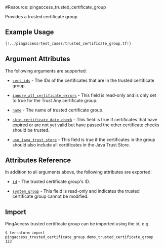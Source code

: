 #Resource: pingaccess_trusted_certificate_group

Provides a trusted certificate group.

## Example Usage
```terraform
{!../pingaccess/test_cases/trusted_certificate_group.tf!}
```

## Argument Attributes

The following arguments are supported:

- [`cert_ids`](#cert_ids) - The IDs of the certificates that are in the trusted certificate group.

- [`ignore_all_certificate_errors`](#ignore_all_certificate_errors) -  This field is read-only and is only set to true
for the Trust Any certificate group.

- [`name`](#name) -  The name of trusted certificate group.

- [`skip_certificate_date_check`](#skip_certificate_date_check) -  This field is true if certificates that have expired or are not yet valid but have passed the other certificate checks should be trusted.

- [`use_java_trust_store`](#use_java_trust_store) -  This field is true if the certificates in the group should also include all certificates in the Java Trust Store.

## Attributes Reference

In addition to all arguments above, the following attributes are exported:

- [`id`](#id) - The trusted certificate group's ID.

- [`system_group`](#system_group) -  This field is read-only and indicates the trusted certificate group cannot be modified.

## Import

PingAccess trusted certificate group can be imported using the id, e.g.

```
$ terraform import pingaccess_trusted_certificate_group.demo_trusted_certificate_group 123
```
